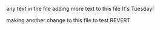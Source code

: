 any text in the file
adding more text to this file
It's Tuesday!


making another change to this file to test REVERT
